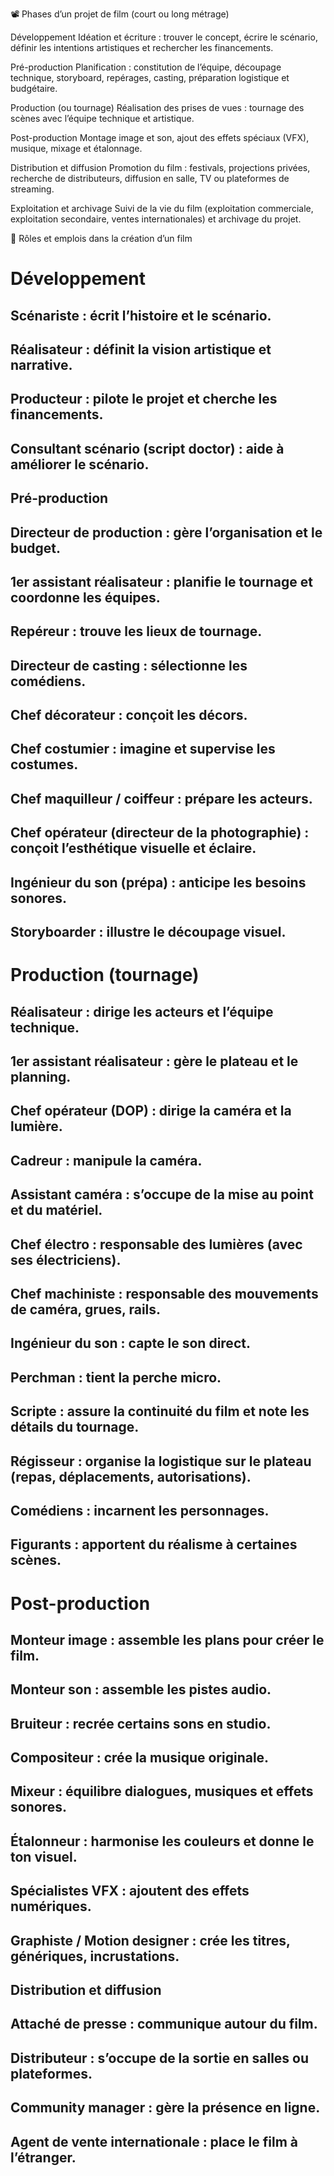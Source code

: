 📽️ Phases d’un projet de film (court ou long métrage)

Développement
Idéation et écriture : trouver le concept, écrire le scénario, définir les intentions artistiques et rechercher les financements.

Pré-production
Planification : constitution de l’équipe, découpage technique, storyboard, repérages, casting, préparation logistique et budgétaire.

Production (ou tournage)
Réalisation des prises de vues : tournage des scènes avec l’équipe technique et artistique.

Post-production
Montage image et son, ajout des effets spéciaux (VFX), musique, mixage et étalonnage.

Distribution et diffusion
Promotion du film : festivals, projections privées, recherche de distributeurs, diffusion en salle, TV ou plateformes de streaming.

Exploitation et archivage
Suivi de la vie du film (exploitation commerciale, exploitation secondaire, ventes internationales) et archivage du projet.

👥 Rôles et emplois dans la création d’un film
# Développement

## Scénariste : écrit l’histoire et le scénario.

## Réalisateur : définit la vision artistique et narrative.

## Producteur : pilote le projet et cherche les financements.

## Consultant scénario (script doctor) : aide à améliorer le scénario.

## Pré-production

## Directeur de production : gère l’organisation et le budget.

## 1er assistant réalisateur : planifie le tournage et coordonne les équipes.

## Repéreur : trouve les lieux de tournage.

## Directeur de casting : sélectionne les comédiens.

## Chef décorateur : conçoit les décors.

## Chef costumier : imagine et supervise les costumes.

## Chef maquilleur / coiffeur : prépare les acteurs.

## Chef opérateur (directeur de la photographie) : conçoit l’esthétique visuelle et éclaire.

## Ingénieur du son (prépa) : anticipe les besoins sonores.

## Storyboarder : illustre le découpage visuel.

# Production (tournage)

## Réalisateur : dirige les acteurs et l’équipe technique.

## 1er assistant réalisateur : gère le plateau et le planning.

## Chef opérateur (DOP) : dirige la caméra et la lumière.

## Cadreur : manipule la caméra.

## Assistant caméra : s’occupe de la mise au point et du matériel.

## Chef électro : responsable des lumières (avec ses électriciens).

## Chef machiniste : responsable des mouvements de caméra, grues, rails.

## Ingénieur du son : capte le son direct.

## Perchman : tient la perche micro.

## Scripte : assure la continuité du film et note les détails du tournage.

## Régisseur : organise la logistique sur le plateau (repas, déplacements, autorisations).

## Comédiens : incarnent les personnages.

## Figurants : apportent du réalisme à certaines scènes.

# Post-production

## Monteur image : assemble les plans pour créer le film.

## Monteur son : assemble les pistes audio.

## Bruiteur : recrée certains sons en studio.

## Compositeur : crée la musique originale.

## Mixeur : équilibre dialogues, musiques et effets sonores.

## Étalonneur : harmonise les couleurs et donne le ton visuel.

## Spécialistes VFX : ajoutent des effets numériques.

## Graphiste / Motion designer : crée les titres, génériques, incrustations.

## Distribution et diffusion

## Attaché de presse : communique autour du film.

## Distributeur : s’occupe de la sortie en salles ou plateformes.

## Community manager : gère la présence en ligne.

## Agent de vente internationale : place le film à l’étranger.
